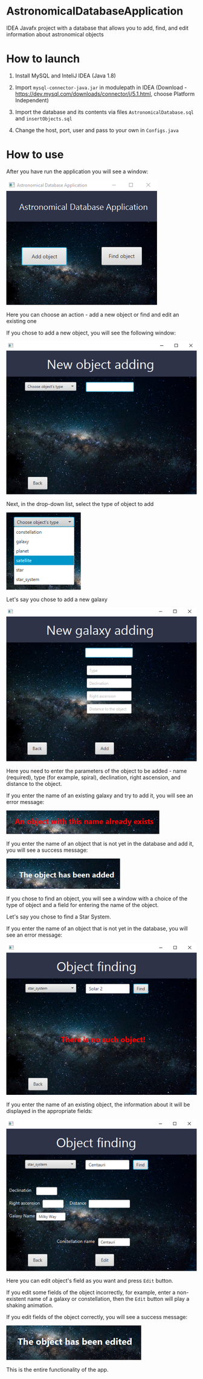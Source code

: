 # AstronomicalDatabaseApplication
IDEA Javafx project with a database that allows you to add, find, and edit information about astronomical objects

# How to launch
1. Install MySQL and InteliJ IDEA (Java 1.8)

2. Import `mysql-connector-java.jar` in modulepath in IDEA (Download - https://dev.mysql.com/downloads/connector/j/5.1.html, choose Platform Independent)

3. Import the database and its contents via files `AstronomicalDatabase.sql` and `insertObjects.sql`
4. Change the host, port, user and pass to your own in `Configs.java`

# How to use

After you have run the application you will see a window:

![Image alt](https://github.com/r0mbeg/AstronomicalDatabaseApplication/blob/main/images/pic1.png)

Here you can choose an action - add a new object or find and edit an existing one

If you chose to add a new object, you will see the following window:

![Image alt](https://github.com/r0mbeg/AstronomicalDatabaseApplication/blob/main/images/pic2.png)

Next, in the drop-down list, select the type of object to add

![Image alt](https://github.com/r0mbeg/AstronomicalDatabaseApplication/blob/main/images/pic3.png)

Let's say you chose to add a new galaxy

![Image alt](https://github.com/r0mbeg/AstronomicalDatabaseApplication/blob/main/images/pic4.png)

Here you need to enter the parameters of the object to be added - name (required), type (for example, spiral), declination, right ascension, and distance to the object.

If you enter the name of an existing galaxy and try to add it, you will see an error message:

![Image alt](https://github.com/r0mbeg/AstronomicalDatabaseApplication/blob/main/images/pic5a.png)

If you enter the name of an object that is not yet in the database and add it, you will see a success message:

![Image alt](https://github.com/r0mbeg/AstronomicalDatabaseApplication/blob/main/images/pic6.png)

If you chose to find an object, you will see a window with a choice of the type of object and a field for entering the name of the object.

Let's say you chose to find a Star System.

If you enter the name of an object that is not yet in the database, you will see an error message:

![Image alt](https://github.com/r0mbeg/AstronomicalDatabaseApplication/blob/main/images/pic7.png)

If you enter the name of an existing object, the information about it will be displayed in the appropriate fields:

![Image alt](https://github.com/r0mbeg/AstronomicalDatabaseApplication/blob/main/images/pic8.png)

Here you can edit object's field as you want and press `Edit` button.

If you edit some fields of the object  incorrectly, for example, enter a non-existent name of a galaxy or constellation, then the `Edit` button will play a shaking animation.

If you  edit fields of the object correctly, you will see a success message:

![Image alt](https://github.com/r0mbeg/AstronomicalDatabaseApplication/blob/main/images/pic9.png)

This is the entire functionality of the app.






